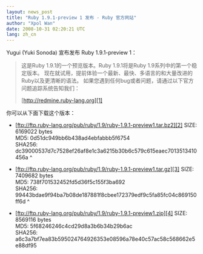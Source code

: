 ```yaml
---
layout: news_post
title: "Ruby 1.9.1-preview 1 发布 - Ruby 官方网站"
author: "Xpol Wan"
date: 2008-10-31 02:20:21 UTC
lang: zh_cn
---
```


Yugui (Yuki Sonoda) 宣布发布 Ruby 1.9.1-preview 1：

> 这是Ruby 1.9.1的一个预览版本。Ruby 1.9.1将是Ruby 1.9系列中的第一个稳定版本。
> 现在就试用，提前体验一个最新、最快、多语言的和大量改进的Ruby以及更清晰的语法。
> 如果您遇到任何bug或者问题，请通过以下官方问题追踪系统告知我们：
> 
> [http://redmine.ruby-lang.org][1]

你可以从下面下载这个版本：

* [ftp://ftp.ruby-lang.org/pub/ruby/1.9/ruby-1.9.1-preview1.tar.bz2][2]
  SIZE: 6169022 bytes  
  MD5: 0d51dc949bb6b438ad4ebfabbb5f6754  
  SHA256:
  dc39000537d7c7528ef26af8e1c3a6215b30b6c579c615eaec7013513410456a
^

* [ftp://ftp.ruby-lang.org/pub/ruby/1.9/ruby-1.9.1-preview1.tar.gz][3]
  SIZE: 7409682 bytes  
  MD5: 738f701532452fd5d36f5c155f3ba692  
  SHA256:
  99443bdae9f94ba7b08de187881f8cbee172379edf9c5fa85fc04c869150ff6d
^

* [ftp://ftp.ruby-lang.org/pub/ruby/1.9/ruby-1.9.1-preview1.zip][4]
  SIZE: 8569116 bytes  
  MD5: 5f68246246c4cd29d8a3b6b34b29b6ac  
  SHA256:
  a6c3a7bf7ea83b595024764926353e08596a78e40c57ac58c568662e5e88df95



[1]: http://redmine.ruby-lang.org
[2]: ftp://ftp.ruby-lang.org/pub/ruby/1.9/ruby-1.9.1-preview1.tar.bz2
[3]: ftp://ftp.ruby-lang.org/pub/ruby/1.9/ruby-1.9.1-preview1.tar.gz
[4]: ftp://ftp.ruby-lang.org/pub/ruby/1.9/ruby-1.9.1-preview1.zip
